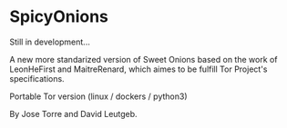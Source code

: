 # SpicyOnions
Still in development...

A new more standarized version of Sweet Onions based on the work of LeonHeFirst and MaitreRenard, which aimes to be fulfill Tor Project's specifications.

Portable Tor version (linux / dockers / python3)

By Jose Torre and David Leutgeb.
